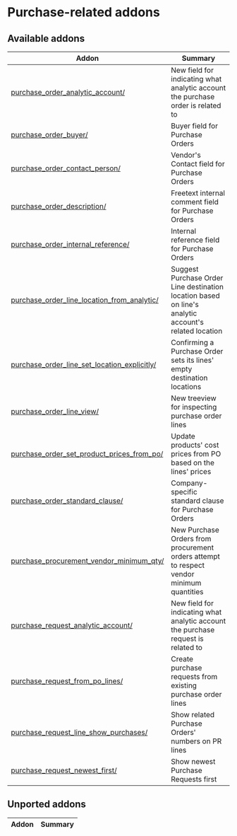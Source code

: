 Purchase-related addons
=======================

[//]: # (addons)

Available addons
----------------
**Addon** | **Summary**
--- | ---
[purchase_order_analytic_account/](purchase_order_analytic_account/) | New field for indicating what analytic account the purchase order is related to
[purchase_order_buyer/](purchase_order_buyer/) | Buyer field for Purchase Orders
[purchase_order_contact_person/](purchase_order_contact_person/) | Vendor's Contact field for Purchase Orders
[purchase_order_description/](purchase_order_description/) | Freetext internal comment field for Purchase Orders
[purchase_order_internal_reference/](purchase_order_internal_reference/) | Internal reference field for Purchase Orders
[purchase_order_line_location_from_analytic/](purchase_order_line_location_from_analytic/) | Suggest Purchase Order Line destination location based on line's analytic account's related location
[purchase_order_line_set_location_explicitly/](purchase_order_line_set_location_explicitly/) | Confirming a Purchase Order sets its lines' empty destination locations
[purchase_order_line_view/](purchase_order_line_view/) | New treeview for inspecting purchase order lines
[purchase_order_set_product_prices_from_po/](purchase_order_set_product_prices_from_po/) | Update products' cost prices from PO based on the lines' prices
[purchase_order_standard_clause/](purchase_order_standard_clause/) | Company-specific standard clause for Purchase Orders
[purchase_procurement_vendor_minimum_qty/](purchase_procurement_vendor_minimum_qty/) | New Purchase Orders from procurement orders attempt to respect vendor minimum quantities
[purchase_request_analytic_account/](purchase_request_analytic_account/) | New field for indicating what analytic account the purchase request is related to
[purchase_request_from_po_lines/](purchase_request_from_po_lines/) | Create purchase requests from existing purchase order lines
[purchase_request_line_show_purchases/](purchase_request_line_show_purchases/) | Show related Purchase Orders' numbers on PR lines
[purchase_request_newest_first/](purchase_request_newest_first/) | Show newest Purchase Requests first


Unported addons
----------------
**Addon** | **Summary**
--- | ---

